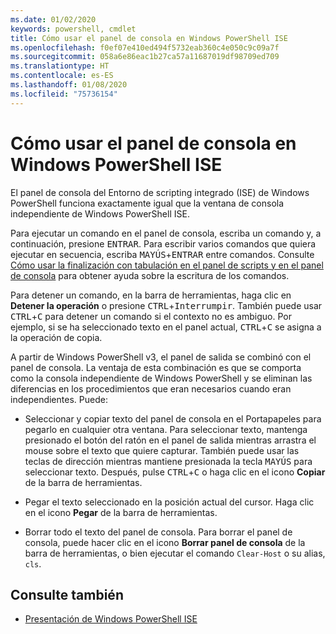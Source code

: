 ```yaml
---
ms.date: 01/02/2020
keywords: powershell, cmdlet
title: Cómo usar el panel de consola en Windows PowerShell ISE
ms.openlocfilehash: f0ef07e410ed494f5732eab360c4e050c9c09a7f
ms.sourcegitcommit: 058a6e86eac1b27ca57a11687019df98709ed709
ms.translationtype: HT
ms.contentlocale: es-ES
ms.lasthandoff: 01/08/2020
ms.locfileid: "75736154"
---
```

# <a name="how-to-use-the-console-pane-in-the-windows-powershell-ise"></a>Cómo usar el panel de consola en Windows PowerShell ISE

El panel de consola del Entorno de scripting integrado (ISE) de Windows PowerShell funciona exactamente igual que la ventana de consola independiente de Windows PowerShell ISE.

Para ejecutar un comando en el panel de consola, escriba un comando y, a continuación, presione <kbd>ENTRAR</kbd>. Para escribir varios comandos que quiera ejecutar en secuencia, escriba <kbd>MAYÚS</kbd>+<kbd>ENTRAR</kbd> entre comandos. Consulte [Cómo usar la finalización con tabulación en el panel de scripts y en el panel de consola](How-to-Use-Tab-Completion-in-the-Script-Pane-and-Console-Pane.md) para obtener ayuda sobre la escritura de los comandos.

Para detener un comando, en la barra de herramientas, haga clic en **Detener la operación** o presione <kbd>CTRL</kbd>+<kbd>Interrumpir</kbd>. También puede usar <kbd>CTRL</kbd>+<kbd>C</kbd> para detener un comando si el contexto no es ambiguo. Por ejemplo, si se ha seleccionado texto en el panel actual, <kbd>CTRL</kbd>+<kbd>C</kbd> se asigna a la operación de copia.

A partir de Windows PowerShell v3, el panel de salida se combinó con el panel de consola. La ventaja de esta combinación es que se comporta como la consola independiente de Windows PowerShell y se eliminan las diferencias en los procedimientos que eran necesarios cuando eran independientes. Puede:

- Seleccionar y copiar texto del panel de consola en el Portapapeles para pegarlo en cualquier otra ventana. Para seleccionar texto, mantenga presionado el botón del ratón en el panel de salida mientras arrastra el mouse sobre el texto que quiere capturar. También puede usar las teclas de dirección mientras mantiene presionada la tecla <kbd>MAYÚS</kbd> para seleccionar texto. Después, pulse <kbd>CTRL</kbd>+<kbd>C</kbd> o haga clic en el icono **Copiar** de la barra de herramientas.

- Pegar el texto seleccionado en la posición actual del cursor. Haga clic en el icono **Pegar** de la barra de herramientas.

- Borrar todo el texto del panel de consola. Para borrar el panel de consola, puede hacer clic en el icono **Borrar panel de consola** de la barra de herramientas, o bien ejecutar el comando `Clear-Host` o su alias, `cls`.

## <a name="see-also"></a>Consulte también

- [Presentación de Windows PowerShell ISE](Introducing-the-Windows-PowerShell-ISE.md)
